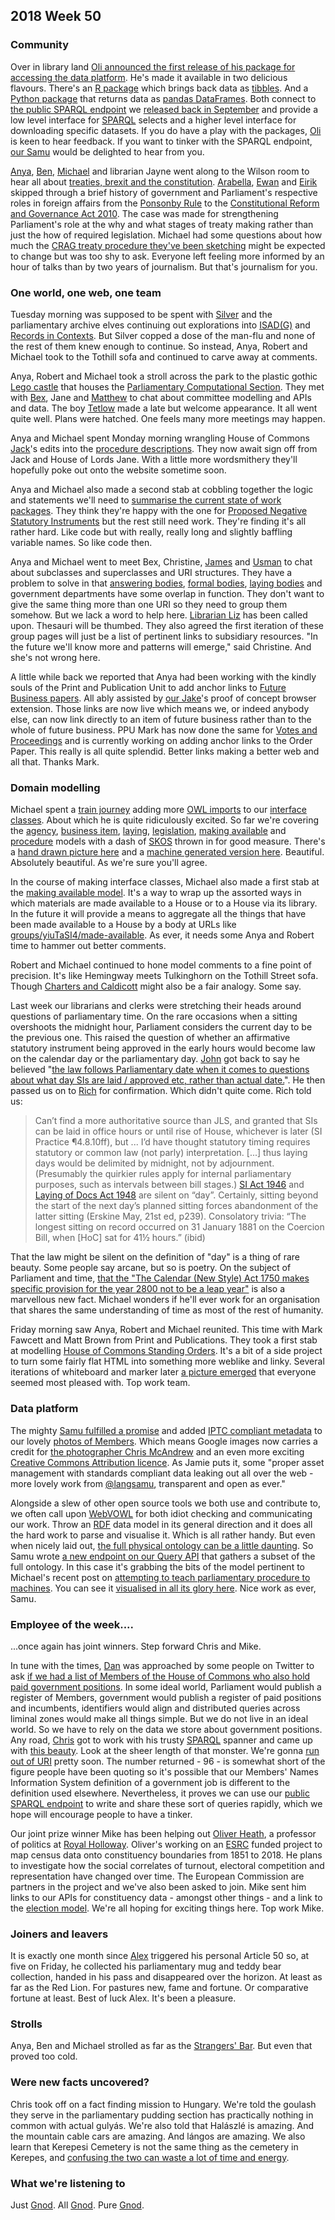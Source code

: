 ## 2018 Week 50

### Community

Over in library land [Oli announced the first release of his package for accessing the data platform](https://twitter.com/olihawkins/status/1071752126286700544). He's made it available in two delicious flavours. There's an [R package](https://github.com/olihawkins/pdpr) which brings back data as [tibbles](https://cran.r-project.org/web/packages/tibble/vignettes/tibble.html). And a [Python package](https://github.com/olihawkins/pdpy) that returns data as [pandas DataFrames](https://pandas.pydata.org/pandas-docs/version/0.23.4/generated/pandas.DataFrame.html). Both connect to [the public SPARQL endpoint](https://api.parliament.uk/sparql) we [released back in September](https://twitter.com/langsamu/status/1039950343088615425) and provide a low level interface for [SPARQL](https://en.wikipedia.org/wiki/SPARQL) selects and a higher level interface for downloading specific datasets. If you do have a play with the packages, [Oli](https://twitter.com/olihawkins) is keen to hear feedback. If you want to tinker with the SPARQL endpoint, [our Samu](https://twitter.com/langsamu) would be delighted to hear from you.

[Anya](https://twitter.com/bitten_), [Ben](https://twitter.com/benwoodhams), [Michael](https://twitter.com/fantasticlife) and librarian Jayne went along to the Wilson room to hear all about [treaties, brexit and the constitution](https://www.eventbrite.co.uk/e/treaties-brexit-and-the-constitution-commons-library-talk-tickets-53148330086). [Arabella](https://twitter.com/Arabella_Law), [Ewan](https://www.law.ox.ac.uk/people/ewan-smith) and [Eirik](http://www.bristol.ac.uk/law/people/eirik-bjorge/index.html) skipped through a brief history of government and Parliament's respective roles in foreign affairs from the [Ponsonby Rule](https://en.wikipedia.org/wiki/Ponsonby_Rule) to the [Constitutional Reform and Governance Act 2010](https://www.legislation.gov.uk/ukpga/2010/25/contents). The case was made for strengthening Parliament's role at the why and what stages of treaty making rather than just the how of required legislation. Michael had some questions about how much the [CRAG treaty procedure they've been sketching](https://github.com/ukparliament/ontologies/blob/master/procedure/flowcharts/logic/treaties.pdf) might be expected to change but was too shy to ask. Everyone left feeling more informed by an hour of talks than by two years of journalism. But that's journalism for you.

### One world, one web, one team

Tuesday morning was supposed to be spent with [Silver](https://twitter.com/silveroliver) and the parliamentary archive elves continuing out explorations into [ISAD(G)](https://en.wikipedia.org/wiki/ISAD(G)) and [Records in Contexts](https://en.wikipedia.org/wiki/Records_in_Contexts). But Silver copped a dose of the man-flu and none of the rest of them knew enough to continue. So instead, Anya, Robert and Michael took to the Tothill sofa and continued to carve away at comments.

Anya, Robert and Michael took a stroll across the park to the plastic gothic [Lego castle](https://en.wikipedia.org/wiki/Richmond_House) that houses the [Parliamentary Computational Section](https://pds.blog.parliament.uk/). They met with [Bex](https://twitter.com/rklappleyard), Jane and [Matthew](https://twitter.com/mattrayner) to chat about committee modelling and APIs and data. The boy [Tetlow](https://twitter.com/oddtype) made a late but welcome appearance. It all went quite well. Plans were hatched. One feels many more meetings may happen.

Anya and Michael spent Monday morning wrangling House of Commons [Jack](https://twitter.com/jackpdent)'s edits into the [procedure descriptions](https://ukparliament.github.io/ontologies/procedure/procedure-descriptions/). They now await sign off from Jack and House of Lords Jane. With a little more wordsmithery they'll hopefully poke out onto the website sometime soon.

Anya and Michael also made a second stab at cobbling together the logic and statements we'll need to [summarise the current state of work packages](https://ukparliament.github.io/ontologies/procedure/work-package-summary/). They think they're happy with the one for [Proposed Negative Statutory Instruments](https://www.parliament.uk/site-information/glossary/proposed-negative-statutory-instrument/) but the rest still need work. They're finding it's all rather hard. Like code but with really, really long and slightly baffling variable names. So like code then.

Anya and Michael went to meet Bex, Christine, [James](https://twitter.com/TheVinternet) and [Usman](https://twitter.com/_usmanafzal) to chat about subclasses and superclasses and URI structures. They have a problem to solve in that [answering bodies](https://ukparliament.github.io/ontologies/question-and-answer/question-and-answer-ontology.html#d4e543), [formal bodies](https://ukparliament.github.io/ontologies/formal-body/formal-body-ontology.html#d4e305), [laying bodies](https://ukparliament.github.io/ontologies/laying/laying-ontology.html#d4e308) and government departments have some overlap in function. They don't want to give the same thing more than one URI so they need to group them somehow. But we lack a word to help here. [Librarian Liz](https://twitter.com/greensideknits) has been called upon. Thesauri will be thumbed. They also agreed the first iteration of these group pages will just be a list of pertinent links to subsidiary resources. "In the future we'll know more and patterns will emerge," said Christine. And she's not wrong here.

A little while back we reported that Anya had been working with the kindly souls of the Print and Publication Unit to add anchor links to [Future Business papers](https://publications.parliament.uk/pa/cm201719/cmagenda/fb181217.htm). All ably assisted by [our Jake](https://twitter.com/carboia)'s proof of concept browser extension. Those links are now live which means we, or indeed anybody else, can now link directly to an item of future business rather than to the whole of future business. PPU Mark has now done the same for [Votes and Proceedings](https://publications.parliament.uk/pa/cm201719/cmvote/181212v01.html) and is currently working on adding anchor links to the Order Paper. This really is all quite splendid. Better links making a better web and all that. Thanks Mark.

### Domain modelling

Michael spent a [train journey](https://www.youtube.com/watch?v=O3aco_v7cH0) adding more [OWL imports](https://protegewiki.stanford.edu/wiki/How_Owl_Imports_Work) to our [interface classes](https://ukparliament.github.io/ontologies/interface/interface.html). About which he is quite ridiculously excited. So far we're covering the [agency](https://ukparliament.github.io/ontologies/agency/agency-ontology.html), [business item](https://ukparliament.github.io/ontologies/business-item/business-item-ontology.html), [laying](https://ukparliament.github.io/ontologies/laying/laying-ontology.html), [legislation](https://ukparliament.github.io/ontologies/legislation/legislation-ontology.html), [making available](https://ukparliament.github.io/ontologies/making-available/making-available-ontology.html?gjghj) and [procedure](https://ukparliament.github.io/ontologies/procedure/procedure-ontology.html#flowcharts) models with a dash of [SKOS](https://en.wikipedia.org/wiki/Simple_Knowledge_Organization_System) thrown in for good measure. There's a [hand drawn picture here](https://github.com/ukparliament/ontologies/blob/master/interface/interface.pdf) and a [machine generated version here](https://api.parliament.uk/webvowl/#opts=sidebar=0;doc=0;mode_compact=true;mode_colorExt=false;#iri=https://ukparliament.github.io/ontologies/interface/interface.ttl). Beautiful. Absolutely beautiful. As we're sure you'll agree.

In the course of making interface classes, Michael also made a first stab at the [making available model](https://ukparliament.github.io/ontologies/making-available/making-available-ontology.html?gjghj). It's a way to wrap up the assorted ways in which materials are made available to a House or to a House via its library. In the future it will provide a means to aggregate all the things that have been made available to a House by a body at URLs like [groups/yiuTaSI4/made-available](https://beta.parliament.uk/groups/yiuTaSI4/made-available). As ever, it needs some Anya and Robert time to hammer out better comments.

Robert and Michael continued to hone model comments to a fine point of precision. It's like Hemingway meets Tulkinghorn on the Tothill Street sofa. Though [Charters and Caldicott](https://www.youtube.com/watch?v=q_jne_G-_qQ&t=29s) might also be a fair analogy. Some say.

Last week our librarians and clerks were stretching their heads around questions of parliamentary time. On the rare occasions when a sitting overshoots the midnight hour, Parliament considers the current day to be the previous one. This raised the question of whether an affirmative statutory instrument being approved in the early hours would become law on the calendar day or the parliamentary day. [John](https://twitter.com/johnlsheridan) got back to say he believed "[the law follows Parliamentary date when it comes to questions about what day SIs are laid / approved etc, rather than actual date.](https://twitter.com/johnlsheridan/status/1071151949851095041)". He then passed us on to [Rich](https://twitter.com/RichGreenhill) for confirmation. Which didn't quite come. Rich told us:

> Can’t find a more authoritative source than JLS, and granted that SIs can be laid in office hours or until rise of House, whichever is later (SI Practice ¶4.8.10ff), but ... I’d have thought statutory timing requires statutory or common law (not parly) interpretation. [...] thus laying days would be delimited by midnight, not by adjournment. (Presumably the quirkier rules apply for internal parliamentary purposes, such as intervals between bill stages.) [SI Act 1946](http://www.legislation.gov.uk/ukpga/Geo6/9-10/36/contents) and [Laying of Docs Act 1948](http://www.legislation.gov.uk/ukpga/Geo6/11-12/59) are silent on “day”. Certainly, sitting beyond the start of the next day’s planned sitting forces abandonment of the latter sitting (Erskine May, 21st ed, p239). Consolatory trivia: “The longest sitting on record occurred on 31 January 1881 on the Coercion Bill, when [HoC] sat for 41½ hours.” (ibid)

That the law might be silent on the definition of "day" is a thing of rare beauty. Some people say arcane, but so is poetry. On the subject of Parliament and time, [that the "The Calendar (New Style) Act 1750 makes specific provision for the year 2800 not to be a leap year"](https://twitter.com/pubstrat/status/1072773423615672320) is also a marvellous new fact. Michael wonders if he'll ever work for an organisation that shares the same understanding of time as most of the rest of humanity.

Friday morning saw Anya, Robert and Michael reunited. This time with Mark Fawcett and Matt Brown from Print and Publications. They took a first stab at modelling [House of Commons Standing Orders](https://publications.parliament.uk/pa/cm201719/cmstords/1020/toc.html). It's a bit of a side project to turn some fairly flat HTML into something more weblike and linky. Several iterations of whiteboard and marker later [a picture emerged](https://twitter.com/fantasticlife/status/1073556444270788610) that everyone seemed most pleased with. Top work team.

### Data platform

The mighty [Samu fulfilled a promise](https://twitter.com/langsamu/status/1072578479638622209) and added [IPTC compliant metadata](https://iptc.org/standards/photo-metadata/) to our lovely [photos of Members](https://pds.blog.parliament.uk/2017/07/21/mp-official-portraits-open-source-images/). Which means Google images now carries a credit for [the photographer Chris McAndrew](https://twitter.com/mcandrewphoto) and an even more exciting [Creative Commons Attribution licence](https://creativecommons.org/licenses/by/3.0/). As Jamie puts it, some "proper asset management with standards compliant data leaking out all over the web - more lovely work from [@langsamu](https://twitter.com/langsamu), transparent and open as ever."

Alongside a slew of other open source tools we both use and contribute to, we often call upon [WebVOWL](https://github.com/VisualDataWeb/WebVOWL) for both idiot checking and communicating our work. Throw an [RDF](https://en.wikipedia.org/wiki/Resource_Description_Framework) data model in its general direction and it does all the hard work to parse and visualise it. Which is all rather handy. But even when nicely laid out, [the full physical ontology can be a little daunting](https://api.parliament.uk/webvowl/#opts=sidebar=0;doc=0;mode_compact=true;mode_colorExt=false;#iri=https://api.parliament.uk/query/schema). So Samu wrote [a new endpoint on our Query API](https://api.parliament.uk/query/subschema?ids=Procedure,ProcedureRoute,RequiredProcedureRoute,PrecludedProcedureRoute,CausedProcedureRoute,AllowedProcedureRoute,ProcedureStep,WorkPackage,WorkPackagedThing,BusinessItem,House) that gathers a subset of the full ontology. In this case it's grabbing the bits of the model pertinent to Michael's recent post on [attempting to teach parliamentary procedure to machines](http://smethur.st/posts/176135869). You can see it [visualised in all its glory here](https://api.parliament.uk/webvowl/#iri=https://api.parliament.uk/query/subschema?ids=Procedure,ProcedureRoute,RequiredProcedureRoute,PrecludedProcedureRoute,CausedProcedureRoute,AllowedProcedureRoute,ProcedureStep,WorkPackage,WorkPackagedThing,BusinessItem,House). Nice work as ever, Samu.

### Employee of the week....

...once again has joint winners. Step forward Chris and Mike.

In tune with the times, [Dan](https://twitter.com/dasbarrett) was approached by some people on Twitter to ask [if we had a list of Members of the House of Commons who also hold paid government positions](https://twitter.com/johnthelutheran/status/1072975316396724227). In some ideal world, Parliament would publish a register of Members, government would publish a register of paid positions and incumbents, identifiers would align and distributed queries across liminal zones would make all things simple. But we do not live in an ideal world. So we have to rely on the data we store about government positions. Any road, [Chris](https://twitter.com/chrisalcockdev) got to work with his trusty [SPARQL](https://en.wikipedia.org/wiki/SPARQL) spanner and came up with [this beauty](https://api.parliament.uk/sparql#query=PREFIX+%3A+%3Chttps%3A%2F%2Fid.parliament.uk%2Fschema%2F%3E%0A%0Aselect+%3Fmember+%3FgivenName+%3FfamilyName+where+%7B%0A%0A%09%3Fmember+%0A++++%09a+%3AMember%3B%0A+++++++%09%3ApersonGivenName+%3FgivenName%3B%0A+++++%09%3ApersonFamilyName+%3FfamilyName%3B%0A+++++%09%3ApartyMemberHasPartyMembership+%3Fmembership%3B%0A+%09.%0A++%0A++%09%3Fmembership%0A++++%09%3ApartyMembershipHasParty+%3Fparty%3B%0A++++.%0A++%0A++%09%3Fparty%0A++++%09%3Aname+%22Conservative%22%3B%0A++++.%0A++%0A++%09%3Fmember+%0A++++%09%3AmemberHasParliamentaryIncumbency+%3FparlIncumbency%0A++++.++%0A++%09minus+%7B%3FparlIncumbency+a+%3APastIncumbency%7D%0A++%09%3FparlIncumbency+%0A++++%09%3AseatIncumbencyHasHouseSeat%2F%3AhouseSeatHasHouse%2F%3Aname+%22House+of+Commons%22%3B%0A+++++.%0A++%09%3Fmember%0A++++%09%3AgovernmentPersonHasGovernmentIncumbency+%3FgovIncumbency%0A%09.%09%0A+++%09minus+%7B%3FgovIncumbency+a+%3APastIncumbency%7D%0A++%09%3FgovIncumbency+%3AgovernmentIncumbencyHasGovernmentPosition%2F%3Aname+%3FpositionName%0A++%0A%7D+group+by+%3Fmember+%3FgivenName+%3FfamilyName+&contentTypeConstruct=text%2Fturtle&contentTypeSelect=text%2Fcsv&endpoint=https%3A%2F%2Fapi.parliament.uk%2Fsparql&requestMethod=POST&tabTitle=Query+5&headers=%7B%7D&outputFormat=table). Look at the sheer length of that monster. We're gonna [run out of URI](https://stackoverflow.com/questions/417142/what-is-the-maximum-length-of-a-url-in-different-browsers) pretty soon. The number returned - 96 - is somewhat short of the figure people have been quoting so it's possible that our Members' Names Information System definition of a government job is different to the definition used elsewhere. Nevertheless, it proves we can use our [public SPARQL endpoint](https://api.parliament.uk/sparql) to write and share these sort of queries rapidly, which we hope will encourage people to have a tinker.

Our joint prize winner Mike has been helping out [Oliver Heath](https://twitter.com/olhe), a professor of politics at [Royal Holloway](https://www.royalholloway.ac.uk/). Oliver's working on an [ESRC](https://esrc.ukri.org/) funded project to map census data onto constituency boundaries from 1851 to 2018. He plans to investigate how the social correlates of turnout, electoral competition and representation have changed over time. The European Commission are partners in the project and we've also been asked to join. Mike sent him links to our APIs for constituency data - amongst other things - and a link to the [election model](https://ukparliament.github.io/ontologies/election/election-ontology.html). We're all hoping for exciting things here. Top work Mike.

### Joiners and leavers

It is exactly one month since [Alex](https://twitter.com/AlexEdwardH) triggered his personal Article 50 so, at five on Friday, he collected his parliamentary mug and teddy bear collection, handed in his pass and disappeared over the horizon. At least as far as the Red Lion. For pastures new, fame and fortune. Or comparative fortune at least. Best of luck Alex. It's been a pleasure.

### Strolls

Anya, Ben and Michael strolled as far as the [Strangers' Bar](https://en.wikipedia.org/wiki/Strangers%27_Bar). But even that proved too cold.

### Were new facts uncovered?

Chris took off on a fact finding mission to Hungary. We're told the goulash they serve in the parliamentary pudding section has practically nothing in common with actual gulyás. We're also told that Halászlé is amazing. And the mountain cable cars are amazing. And lángos are amazing. We also learn that Kerepesi Cemetery is not the same thing as the cemetery in Kerepes, and [confusing the two can waste a lot of time and energy](https://www.google.com/maps/dir/Budapest,+Kerepesd%C5%B1l%C5%91,+Hungary/Kerepes,+Kerepesi+temet%C5%91,+Hungary/@47.5426244,19.0968509,11z/data=!3m1!4b1!4m14!4m13!1m5!1m1!1s0x4741dc9302d36be7:0x5e9c13ef38f64da6!2m2!1d19.0960303!2d47.4939259!1m5!1m1!1s0x4741c5f61a347eed:0x9de14a5a85ea384c!2m2!1d19.2817154!2d47.5607152!3e3).

### What we're listening to

Just [Gnod](https://twitter.com/GnodGnetwerk). All [Gnod](https://gnod.bandcamp.com/). Pure [Gnod](https://www.youtube.com/watch?v=UR1-kFfoheY).